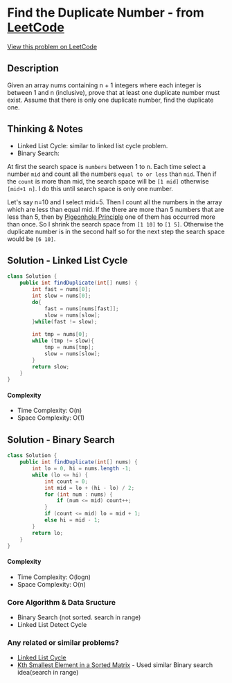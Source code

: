 # Find the Duplicate Number - from [LeetCode](https://leetcode.com)
[View this problem on LeetCode](https://leetcode.com/problems/find-the-duplicate-number/description/)

## Description
Given an array nums containing n + 1 integers where each integer is between 1 and n (inclusive), prove that at least one duplicate number must exist. Assume that there is only one duplicate number, find the duplicate one.

## Thinking & Notes
* Linked List Cycle: similar to linked list cycle problem. 
* Binary Search: 

At first the search space is `numbers` between 1 to n. 
Each time select a number `mid` and count all the numbers `equal to or less` than `mid`. 
Then if the `count` is more than mid, the search space will be `[1 mid]` otherwise `[mid+1 n]`. 
I do this until search space is only one number.

Let's say n=10 and I select mid=5. Then I count all the numbers in the array which are less than equal mid. If the there are more than 5 numbers that are less than 5, then by [Pigeonhole Principle](https://en.wikipedia.org/wiki/Pigeonhole_principle) one of them has occurred more than once. So I shrink the search space from `[1 10]` to `[1 5]`. Otherwise the duplicate number is in the second half so for the next step the search space would be `[6 10]`.

## Solution - Linked List Cycle
```java
class Solution {
    public int findDuplicate(int[] nums) {
        int fast = nums[0];
        int slow = nums[0];
        do{
            fast = nums[nums[fast]];
            slow = nums[slow];
        }while(fast != slow);
        
        int tmp = nums[0];
        while (tmp != slow){
            tmp = nums[tmp];
            slow = nums[slow];
        }
        return slow;
    }
}
```
#### Complexity
* Time Complexity: O(n)
* Space Complexity: O(1)

## Solution - Binary Search
```java
class Solution {
    public int findDuplicate(int[] nums) {
        int lo = 0, hi = nums.length -1;
        while (lo <= hi) {
            int count = 0;
            int mid = lo + (hi - lo) / 2;
            for (int num : nums) {
                if (num <= mid) count++;   
            }
            if (count <= mid) lo = mid + 1;
            else hi = mid - 1;
        }
        return lo;
    }
}
```
#### Complexity
* Time Complexity: O(logn)
* Space Complexity: O(n)

### Core Algorithm & Data Sructure
* Binary Search (not sorted. search in range)
* Linked List Detect Cycle

### Any related or similar problems?
* [Linked List Cycle](linked-list-cycle.md)
* [Kth Smallest Element in a Sorted Matrix](kth-smallest-element-in-a-sorted-matrix.md) - Used similar Binary search idea(search in range)

